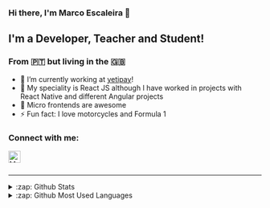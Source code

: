 ### Hi there, I'm Marco Escaleira 👋

## I'm a Developer, Teacher and Student!

### From 🇵🇹 but living in the 🇬🇧

- 🔭 I’m currently working at [yetipay](https://www.yetipay.me/)!
- 🌱 My speciality is React JS although I have worked in projects with React Native and different Angular projects
- 🚀 Micro frontends are awesome
- ⚡ Fun fact: I love motorcycles and Formula 1

### Connect with me:

[<img align="left" alt="Marco Escaleira | LinkedIn" width="24px" src="https://upload.wikimedia.org/wikipedia/commons/thumb/c/ca/LinkedIn_logo_initials.png/600px-LinkedIn_logo_initials.png" color="blue" />][linkedin]

<br />
<br />

---

<details>
  <summary>:zap: Github Stats</summary>

  [<img align="left" alt="MarcoEscaleira's Github Stats" src="https://github-readme-stats.vercel.app/api?username=marcoescaleira&show_icons=true&theme=radical" />](https://github.com/anuraghazra/github-readme-stats)

</details>

<details>
  <summary>:zap: Github Most Used Languages</summary>

  [<img align="left" alt="MarcoEscaleira's Github Most Used Languages" src="https://github-readme-stats.vercel.app/api/top-langs/?username=marcoescaleira&layout=compact&hide=php" />](https://github.com/anuraghazra/github-readme-stats)

</details>

[beacon]: https://beacon.com/
[linkedin]: https://linkedin.com/in/marco-escaleira00
